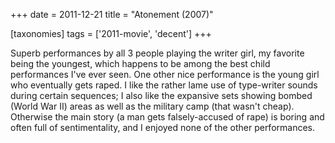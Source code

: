 +++
date = 2011-12-21
title = "Atonement (2007)"

[taxonomies]
tags = ['2011-movie', 'decent']
+++

Superb performances by all 3 people playing the writer girl, my favorite
being the youngest, which happens to be among the best child
performances I\'ve ever seen. One other nice performance is the young
girl who eventually gets raped. I like the rather lame use of
type-writer sounds during certain sequences; I also like the expansive
sets showing bombed (World War II) areas as well as the military camp
(that wasn\'t cheap). Otherwise the main story (a man gets
falsely-accused of rape) is boring and often full of sentimentality, and
I enjoyed none of the other performances.
